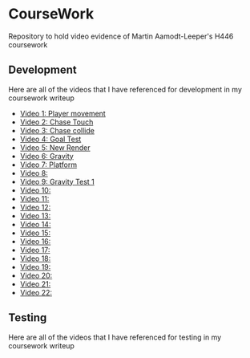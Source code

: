 # CourseWork
Repository to hold video evidence of Martin Aamodt-Leeper's H446 coursework

## Development
Here are all of the videos that I have referenced for development in my coursework writeup

* [Video 1: Player movement](https://drive.google.com/file/d/1cWUzLr4ORYrLsyGxxLjxY5rzwiJPEUox/view?usp=sharing)
* [Video 2: Chase Touch](https://drive.google.com/file/d/1saT3tIh7p6OTjPw-8yBAJJzrJsjxh_Tk/view?usp=sharing)
* [Video 3: Chase collide](https://drive.google.com/file/d/1NHhaHNkxVq-Mb-JG79M5x0dFmDs1-YTI/view?usp=sharing)
* [Video 4: Goal Test](https://drive.google.com/file/d/1XWmwUSQVCqdE0Ud2ojdOKbs_Og9Ve6Tb/view?usp=sharing)
* [Video 5: New Render](https://drive.google.com/file/d/1ixpzZetl6v8jVqu715bLet9C7UKSnzVV/view?usp=sharing)
* [Video 6: Gravity](https://drive.google.com/file/d/1cIj2wKRZfwB_Bu-TJnul9NQMQcqyeQWK/view?usp=sharing)
* [Video 7: Platform](https://drive.google.com/file/d/1Xpj0dkmH-QsINq-CBSGmXyJt7vaprxYI/view?usp=sharing)
* [Video 8:]()
* [Video 9: Gravity Test 1](https://drive.google.com/file/d/18FqGDTHdKMSzU84U7E7LmQm9M6jwwP8q/view?usp=sharing)
* [Video 10:]()
* [Video 11:]()
* [Video 12:]()
* [Video 13:]()
* [Video 14:]()
* [Video 15:]()
* [Video 16:]()
* [Video 17:]()
* [Video 18:]()
* [Video 19:]()
* [Video 20:]()
* [Video 21:]()
* [Video 22:]()

## Testing
Here are all of the videos that I have referenced for testing in my coursework writeup
